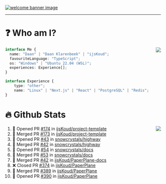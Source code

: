 <h1 align="center" style="display:none;"></h1>

<a href="https://ijskoud.dev/"><img src="https://cdn.ijskoud.dev/files/IIcds5oPKl.png" alt="welcome banner image" /></a>

---

# ❓ Who am I?

<img align="right" src="http://gh-stats.ijskoud.dev/api/top-langs?username=ijsKoud&cache_seconds=1800&layout=compact&hide_border=true&hide_rank=true&show_icons=true&theme=dark&title_color=ffffff&hide_border=true&locale=en" />

```typescript
interface Me {
  name: "Daan" | "Daan Klarenbeek" | "ijsKoud";
  favouriteLanguage: "TypeScript";
  os: "Windows" | "Ubuntu 22.04 (WSL)";
  experiences: Experience[];
}

interface Experience {
    type: "other";
    name: "Linux" | "Next.js" | "React" | "PostgreSQL" | "Redis";
}
```

# 🔥 Github Stats

<img align="right" src="http://gh-stats.ijskoud.dev/api? username=ijsKoud&cache_seconds=1800&hide_border=true&hide_rank=true&show_icons=true&theme=dark&title_color=ffffff&hide_border=true&locale=en">

<!--START_SECTION:activity-->
1. 💪 Opened PR [#174](https://github.com/ijsKoud/project-template/pull/174) in [ijsKoud/project-template](https://github.com/ijsKoud/project-template)
2. 🎉 Merged PR [#173](https://github.com/ijsKoud/project-template/pull/173) in [ijsKoud/project-template](https://github.com/ijsKoud/project-template)
3. 💪 Opened PR [#43](https://github.com/snowcrystals/highway/pull/43) in [snowcrystals/highway](https://github.com/snowcrystals/highway)
4. 🎉 Merged PR [#42](https://github.com/snowcrystals/highway/pull/42) in [snowcrystals/highway](https://github.com/snowcrystals/highway)
5. 💪 Opened PR [#54](https://github.com/snowcrystals/docs/pull/54) in [snowcrystals/docs](https://github.com/snowcrystals/docs)
6. 🎉 Merged PR [#53](https://github.com/snowcrystals/docs/pull/53) in [snowcrystals/docs](https://github.com/snowcrystals/docs)
7. 🎉 Merged PR [#42](https://github.com/ijsKoud/PaperPlane-docs/pull/42) in [ijsKoud/PaperPlane-docs](https://github.com/ijsKoud/PaperPlane-docs)
8. ❌ Closed PR [#374](https://github.com/ijsKoud/PaperPlane/pull/374) in [ijsKoud/PaperPlane](https://github.com/ijsKoud/PaperPlane)
9. 🎉 Merged PR [#389](https://github.com/ijsKoud/PaperPlane/pull/389) in [ijsKoud/PaperPlane](https://github.com/ijsKoud/PaperPlane)
10. 💪 Opened PR [#390](https://github.com/ijsKoud/PaperPlane/pull/390) in [ijsKoud/PaperPlane](https://github.com/ijsKoud/PaperPlane)
<!--END_SECTION:activity-->

<h1 align="center" style="display:none;"></h1>
